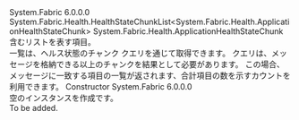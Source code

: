 <Type Name="ApplicationHealthStateChunkList" FullName="System.Fabric.Health.ApplicationHealthStateChunkList">
  <TypeSignature Language="C#" Value="public sealed class ApplicationHealthStateChunkList : System.Fabric.Health.HealthStateChunkList&lt;System.Fabric.Health.ApplicationHealthStateChunk&gt;" />
  <TypeSignature Language="ILAsm" Value=".class public auto ansi sealed beforefieldinit ApplicationHealthStateChunkList extends System.Fabric.Health.HealthStateChunkList`1&lt;class System.Fabric.Health.ApplicationHealthStateChunk&gt;" />
  <TypeSignature Language="DocId" Value="T:System.Fabric.Health.ApplicationHealthStateChunkList" />
  <TypeSignature Language="VB.NET" Value="Public NotInheritable Class ApplicationHealthStateChunkList&#xA;Inherits HealthStateChunkList(Of ApplicationHealthStateChunk)" />
  <TypeSignature Language="F#" Value="type ApplicationHealthStateChunkList = class&#xA;    inherit HealthStateChunkList&lt;ApplicationHealthStateChunk&gt;" />
  <AssemblyInfo>
    <AssemblyName>System.Fabric</AssemblyName>
    <AssemblyVersion>6.0.0.0</AssemblyVersion>
  </AssemblyInfo>
  <Base>
    <BaseTypeName>System.Fabric.Health.HealthStateChunkList&lt;System.Fabric.Health.ApplicationHealthStateChunk&gt;</BaseTypeName>
    <BaseTypeArguments>
      <BaseTypeArgument TypeParamName="T">System.Fabric.Health.ApplicationHealthStateChunk</BaseTypeArgument>
    </BaseTypeArguments>
  </Base>
  <Interfaces />
  <Docs>
    <summary>
            含むリストを表す<see cref="T:System.Fabric.Health.ApplicationHealthStateChunk" />項目。
            </summary>
    <remarks>一覧は、ヘルス状態のチャンク クエリを通じて取得できます。 クエリは、メッセージを格納できる以上のチャンクを結果として必要があります。
            この場合、メッセージに一致する項目の一覧が返されます、合計項目の数を示すカウントを利用できます。</remarks>
  </Docs>
  <Members>
    <Member MemberName=".ctor">
      <MemberSignature Language="C#" Value="public ApplicationHealthStateChunkList ();" />
      <MemberSignature Language="ILAsm" Value=".method public hidebysig specialname rtspecialname instance void .ctor() cil managed" />
      <MemberSignature Language="DocId" Value="M:System.Fabric.Health.ApplicationHealthStateChunkList.#ctor" />
      <MemberSignature Language="VB.NET" Value="Public Sub New ()" />
      <MemberType>Constructor</MemberType>
      <AssemblyInfo>
        <AssemblyName>System.Fabric</AssemblyName>
        <AssemblyVersion>6.0.0.0</AssemblyVersion>
      </AssemblyInfo>
      <Parameters />
      <Docs>
        <summary>
            空のインスタンスを作成<see cref="T:System.Fabric.Health.ApplicationHealthStateChunkList" />です。
            </summary>
        <remarks>To be added.</remarks>
      </Docs>
    </Member>
  </Members>
</Type>